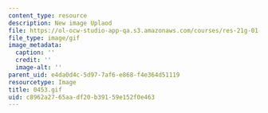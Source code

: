 ```yaml
---
content_type: resource
description: New image Uplaod
file: https://ol-ocw-studio-app-qa.s3.amazonaws.com/courses/res-21g-01-kana-spring-2010/c8962a2765aadf20b39159e152f0e463_0453.gif
file_type: image/gif
image_metadata:
  caption: ''
  credit: ''
  image-alt: ''
parent_uid: e4da0d4c-5d97-7af6-e868-f4e364d51119
resourcetype: Image
title: 0453.gif
uid: c8962a27-65aa-df20-b391-59e152f0e463
---
```

